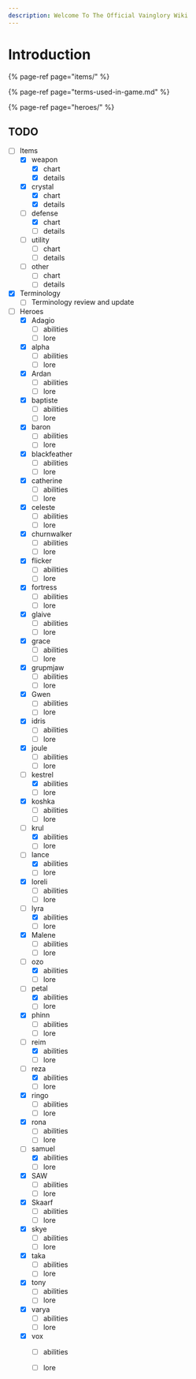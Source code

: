 ```yaml
---
description: Welcome To The Official Vainglory Wiki
---
```


# Introduction

{% page-ref page="items/" %}

{% page-ref page="terms-used-in-game.md" %}

{% page-ref page="heroes/" %}

## TODO

* [ ] Items
  * [x] weapon
    * [x] chart
    * [x] details
  * [x] crystal
    * [x] chart
    * [x] details
  * [ ] defense
    * [x] chart
    * [ ] details
  * [ ] utility
    * [ ] chart
    * [ ] details
  * [ ] other
    * [ ] chart
    * [ ] details
* [x] Terminology
  * [ ] Terminology review and update
* [ ] Heroes
  * [x] Adagio
    * [ ] abilities
    * [ ] lore
  * [x] alpha
    * [ ] abilities
    * [ ] lore
  * [x] Ardan
    * [ ] abilities
    * [ ] lore
  * [x] baptiste
    * [ ] abilities
    * [ ] lore
  * [x] baron
    * [ ] abilities
    * [ ] lore
  * [x] blackfeather
    * [ ] abilities
    * [ ] lore
  * [x] catherine
    * [ ] abilities
    * [ ] lore
  * [x] celeste
    * [ ] abilities
    * [ ] lore
  * [x] churnwalker
    * [ ] abilities
    * [ ] lore
  * [x] flicker
    * [ ] abilities
    * [ ] lore
  * [x] fortress
    * [ ] abilities
    * [ ] lore
  * [x] glaive
    * [ ] abilities
    * [ ] lore
  * [x] grace
    * [ ] abilities
    * [ ] lore
  * [x] grupmjaw
    * [ ] abilities
    * [ ] lore
  * [x] Gwen
    * [ ] abilities
    * [ ] lore
  * [x] idris
    * [ ] abilities
    * [ ] lore
  * [x] joule
    * [ ] abilities
    * [ ] lore
  * [ ] kestrel
    * [x] abilities
    * [ ] lore
  * [x] koshka
    * [ ] abilities
    * [ ] lore
  * [ ] krul
    * [x] abilities
    * [ ] lore
  * [ ] lance
    * [x] abilities
    * [ ] lore
  * [x] loreli
    * [ ] abilities
    * [ ] lore
  * [ ] lyra
    * [x] abilities
    * [ ] lore
  * [x] Malene
    * [ ] abilities
    * [ ] lore
  * [ ] ozo
    * [x] abilities
    * [ ] lore
  * [ ] petal
    * [x] abilities
    * [ ] lore
  * [x] phinn
    * [ ] abilities
    * [ ] lore
  * [ ] reim
    * [x] abilities
    * [ ] lore
  * [ ] reza
    * [x] abilities
    * [ ] lore
  * [x] ringo
    * [ ] abilities
    * [ ] lore
  * [x] rona
    * [ ] abilities
    * [ ] lore
  * [ ] samuel
    * [x] abilities
    * [ ] lore
  * [x] SAW
    * [ ] abilities
    * [ ] lore
  * [x] Skaarf
    * [ ] abilities
    * [ ] lore
  * [x] skye
    * [ ] abilities
    * [ ] lore
  * [x] taka
    * [ ] abilities
    * [ ] lore
  * [x] tony
    * [ ] abilities
    * [ ] lore
  * [x] varya
    * [ ] abilities
    * [ ] lore
  * [x] vox
    * [ ] abilities
    * [ ] lore

